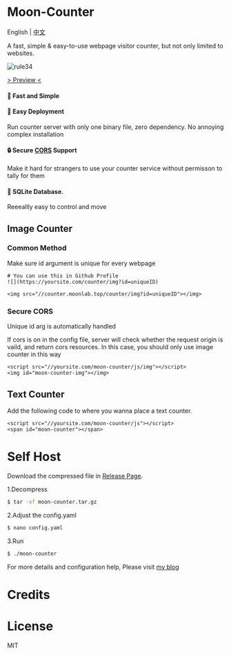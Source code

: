 # Moon-Counter

English | [中文](readme_cn.md)

A fast, simple & easy-to-use webpage visitor counter, but not only limited to websites.

![rule34](https://mini.moonlab.top/post/20231224-14/rule34.svg)

[> Preview <](https://mini.moonlab.top/post/20231224-14/)

#### 🚀 Fast and Simple

#### 🎉 Easy Deployment

Run counter server with only one binary file, zero dependency. No annoying complex installation

#### 🔒 Secure [CORS](https://developer.mozilla.org/en-US/docs/Web/HTTP/CORS) Support

 Make it hard for strangers to use your counter service without permisson to tally for them

#### 🌟 SQLite Database.

Reeeallly easy to control and move

## Image Counter

### Common Method
Make sure id argument is unique for every webpage

```
# You can use this in Github Profile
![](https://yoursite.com/counter/img?id=uniqueID)

<img src="//counter.moonlab.top/counter/img?id=uniqueID"></img>
```

### Secure CORS

Unique id arg is automatically handled

If cors is on in the config file, server will check whether the request origin is vaild, and return cors resources.
In this case, you should only use image counter in this way

```
<script src="//yoursite.com/moon-counter/js/img"></script>
<img id="moon-counter-img"></img>
```

## Text Counter

Add the following code to where you wanna place a text counter.

```
<script src="//yoursite.com/moon-counter/js"></script>
<span id="moon-counter"></span>
```

# Self Host

Download the compressed file in [Release Page](/releases).

1.Decompress

```bash
$ tar -xf moon-counter.tar.gz
```

2.Adjust the config.yaml

```bash
$ nano config.yaml
```

3.Run

```bash
$ ./moon-counter
```

For more details and configuration help, Please visit [my blog](https://mini.moonlab.top/post/20231224-14/)

# Credits


# License

MIT






